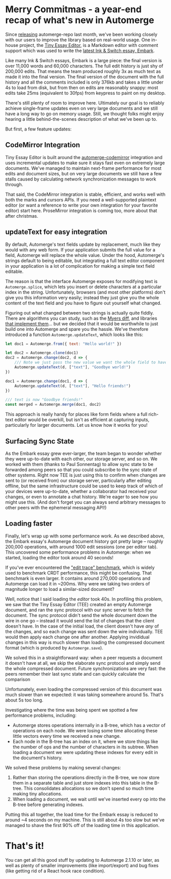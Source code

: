 # Merry Commitmas - a year-end recap of what's new in Automerge

Since [releasing](./2023-11-06-automerge-repo.md) automerge-repo last month, we've been working closely with our users to improve the library based on real-world usage. One in-house project, the [Tiny Essay Editor](https://github.com/inkandswitch/tiny-essay-editor), is a Markdown editor with comment support which was used to write the [latest Ink & Switch essay, Embark](https://www.inkandswitch.com/embark/).

Like many Ink & Switch essays, Embark is a large piece: the final version is over 11,000 words and 60,000 characters.  The full edit history is just shy of 200,000 edits. That means the team produced roughly 3x as much text as made it into the final version. The final version of the document with the full history and all the comments included is only 376kb and takes a little under 4s to load from disk, but from then on edits are reasonably snappy: most edits take 25ms (equivalent to 30fps) from keypress to paint on my desktop.

There's still plenty of room to improve here. Ultimately our goal is to reliably achieve single-frame updates even on very large documents and we still have a long way to go on memory usage. Still, we thought folks might enjoy hearing a little behind-the-scenes description of what we've been up to. 

But first, a few feature updates:

## CodeMirror Integration

Tiny Essay Editor is built around the [automerge-codemirror](https://github.com/automerge/automerge-codemirror) integration and uses incremental updates to make sure it stays fast even on extremely large documents. We've managed to maintain next-frame performance for most edits and document sizes, but on very large documents we still have a few stalls caused by calculating  network synchronization messages to work through.

That said, the CodeMirror integration is stable, efficient, and works well with both the marks and cursors APIs. If you need a well-supported plaintext editor (or want a reference to write your own integration for your favorite editor) start here. ProseMirror integration is coming too, more about that after christmas.

## updateText for easy integration

By default, Automerge's text fields update by replacement, much like they would with any web form. If your application submits the full value for a field, Automerge will replace the whole value. Under the hood, Automerge's strings default to being editable, but integrating a full text editor component in your application is a lot of complication for making a simple text field editable.

The reason is that the interface Automerge exposes for modifying text is `Automerge.splice`, which lets you insert or delete characters at a particular index in the string. Unfortunately, browsers (and most other platforms) don't give you this information very easily; instead they just give you the whole content of the text field and you have to figure out yourself what changed.

Figuring out what changed between two strings is actually quite fiddly. There are algorithms you can study, such as the [Myers diff](https://www.nathaniel.ai/myers-diff/), and libraries [that implement them](https://www.npmjs.com/package/myers-diff)... but we decided that it would be worthwhile to just build one into Automerge and spare you the hassle. We've therefore introduced a function `Automerge.updateText`, which looks like this:

```javascript
let doc1 = Automerge.from({ text: "Hello world!" })

let doc2 = Automerge.clone(doc1)
doc2 = Automerge.change(doc2, d => {
    /// Note we just pass the new value we want the whole field to have
    Automerge.updateText(d, ["text"], "Goodbye world!")
})

doc1 = Automerge.change(doc1, d => {
    Automerge.updateText(d, ["text"], "Hello friends!")
})

/// text is now "Goodbye friends!"
const merged = Automerge.merge(doc1, doc2)
```

This approach is really handy for places like form fields where a full rich-text editor would be overkill, but isn't as efficient at capturing inputs, particularly for larger documents. Let us know how it works for you!

## Surfacing Sync State

As the Embark essay grew ever-larger, the team began to wonder whether they were up-to-date with each other, our storage server, and so on. We worked with them (thanks to Paul Sonnentag) to allow sync state to be forwarded among peers so that you could subscribe to the sync state of other systems. Right now TEE is just using this to confirm when changes are sent to (or received from) our storage server, particularly after editing offline, but the same infrastructure could be used to keep track of which of your devices were up-to-date, whether a collaborator had received your changes, or even to annotate a chat history. We're eager to see how you might use this. (And don't forget you can always send arbitrary messages to other peers with the ephemeral messaging API!)

## Loading faster

Finally, let's wrap up with some performance work. As we described above, the Embark essay's Automerge document history got pretty large – roughly 200,000 operations, with around 1000 edit sessions (one per editor tab). This uncovered some performance problems in Automerge: when we started, loading the editor took around 40 seconds!

If you've ever encountered the ["edit trace" benchmark](https://github.com/automerge/automerge-perf), which is widely used to benchmark CRDT performance, this might be confusing. That benchmark is even larger. It contains around 270,000 operations and Automerge can load it in ~200ms. Why were we taking two orders of magnitude longer to load a similar-sized document?

Well, notice that I said loading the _editor_ took 40s. In profiling this problem, we saw that the Tiny Essay Editor (TEE) created an empty Automerge document, and ran the sync protocol with our sync server to fetch the document. The sync protocol didn't send the whole document down the wire in one go – instead it would send the list of changes that the client doesn't have. In the case of the initial load, the client doesn't have _any_ of the changes, and so each change was sent down the wire individually. TEE would then apply each change one after another. Applying invididual changes in this way is much slower than loading the compressed document format (which is produced by `Automerge.save`).

We solved this in a straightforward way: when a peer requests a document it doesn't have at all, we skip the elaborate sync protocol and simply send the whole compressed document. Future synchronizations are very fast: the peers remember their last sync state and can quickly calculate the comparison

Unfortunately, even loading the compressed version of this document was much slower than we expected: it was taking somewhere around 5s. That's about 5s too long. 

Investigating where the time was being spent we spotted a few performance problems, including:

* Automerge stores operations internally in a B-tree, which has a vector of operations on each node. We were losing some time allocating these little vectors every time we received a new change.
* Each node in the B-tree has an index on it, where we store things like the number of ops and the number of characters in its subtree. When loading a document we were updating these indexes for every edit in the document's history.

We solved these problems by making several changes:

1. Rather than storing the operations directly in the B-tree, we now store them in a separate table and just store indexes into this table in the B-tree. This consolidates allocations so we don't spend so much time making tiny allocations.
2. When loading a document, we wait until we've inserted every op into the B-tree before generating indexes.

Putting this all together, the load time for the Embark essay is reduced to around ~4 seconds on my machine. This is still about 4s too slow but we've managed to shave the first 90% off of the loading time in this application.

# That's it!

You can get all this good stuff by updating to Automerge 2.1.10 or later, as well as plenty of smaller improvements (like import/export) and bug fixes (like getting rid of a React hook race condition).

